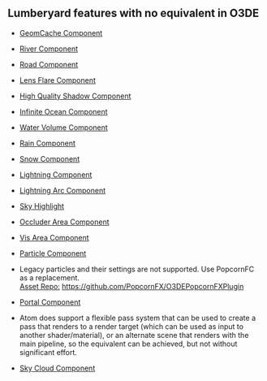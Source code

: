 ## Lumberyard features with no equivalent in  O3DE

- [GeomCache Component](https://github.com/awsdocs/amazon-lumberyard-user-guide/blob/master/doc_source/component-geom-cache.md)<br>

- [River Component](https://github.com/awsdocs/amazon-lumberyard-user-guide/blob/master/doc_source/component-river.md)<br>

- [Road Component](https://github.com/awsdocs/amazon-lumberyard-user-guide/blob/master/doc_source/component-road.md)<br>

- [Lens Flare Component](https://github.com/awsdocs/amazon-lumberyard-user-guide/blob/master/doc_source/component-lens-flare.md)<br>

- [High Quality Shadow Component](https://github.com/awsdocs/amazon-lumberyard-user-guide/blob/master/doc_source/component-high-quality-shadow.md)<br>

- [Infinite Ocean Component](https://github.com/awsdocs/amazon-lumberyard-user-guide/blob/master/doc_source/component-infinite-ocean.md)<br>

- [Water Volume Component](https://github.com/awsdocs/amazon-lumberyard-user-guide/blob/master/doc_source/component-water-volume.md)<br>

- [Rain Component](https://github.com/awsdocs/amazon-lumberyard-user-guide/blob/master/doc_source/component-rain.md)<br>

- [Snow Component](https://github.com/awsdocs/amazon-lumberyard-user-guide/blob/master/doc_source/component-snow.md)<br>

- [Lightning Component](https://github.com/awsdocs/amazon-lumberyard-user-guide/blob/master/doc_source/component-lightning.md)<br>

- [Lightning Arc Component](https://github.com/awsdocs/amazon-lumberyard-user-guide/blob/master/doc_source/component-lightning-arc.md)<br>

- [Sky Highlight](https://github.com/awsdocs/amazon-lumberyard-user-guide/blob/master/doc_source/component-sky-highlight.md)<br>

- [Occluder Area Component](https://github.com/awsdocs/amazon-lumberyard-user-guide/blob/master/doc_source/component-occluder-area.md)<br>

- [Vis Area Component](https://github.com/awsdocs/amazon-lumberyard-user-guide/blob/master/doc_source/component-vis-area.md)<br>

- [Particle Component](https://github.com/awsdocs/amazon-lumberyard-user-guide/blob/master/doc_source/component-particle.md)<br>

- Legacy particles and their settings are not supported. Use PopcornFC as a replacement.<br> 
<u>Asset Repo:</u> https://github.com/PopcornFX/O3DEPopcornFXPlugin<br>

- [Portal Component](https://github.com/awsdocs/amazon-lumberyard-user-guide/blob/master/doc_source/component-portal.md)<br>

- Atom does support a flexible pass system that can be used to create a pass that renders to a render target (which can be used as input to another shader/material), or an alternate scene that renders with the main pipeline, so the equivalent can be achieved, but not without significant effort.<br>

- [Sky Cloud Component](https://github.com/awsdocs/amazon-lumberyard-user-guide/blob/master/doc_source/component-sky-cloud.md)<br>
